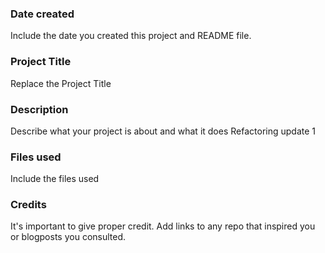 ### Date created
Include the date you created this project and README file.

### Project Title
Replace the Project Title

### Description
Describe what your project is about and what it does
Refactoring update 1

### Files used
Include the files used

### Credits
It's important to give proper credit. Add links to any repo that inspired you or blogposts you consulted.

